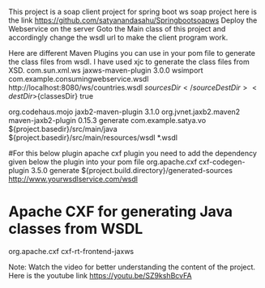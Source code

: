 
This project is a soap client project for spring boot ws soap project here is the link https://github.com/satyanandasahu/Springbootsoapws Deploy the Webservice on the server
Goto the Main class of this project and accordingly change the wsdl url to make the client program work.


Here are different Maven Plugins you can use in your pom file to generate the class files from wsdl. I have used xjc to generate the class files from XSD.
<plugin>
	<groupId>com.sun.xml.ws</groupId>
	<artifactId>jaxws-maven-plugin</artifactId>
	<version>3.0.0</version>
	<executions>
		<execution>
			<goals>
				<goal>wsimport</goal>
			</goals>
		</execution>
	</executions>
	<configuration>
		<packageName>com.example.consumingwebservice.wsdl</packageName>
		<wsdlUrls>
			<wsdlUrl>http://localhost:8080/ws/countries.wsdl</wsdlUrl>
		</wsdlUrls>
		<sourceDestDir>${sourcesDir}</sourceDestDir>
		<destDir>${classesDir}</destDir>
		<extension>true</extension>
	</configuration>
</plugin>

<plugin>
	<groupId>org.codehaus.mojo</groupId>
	<artifactId>jaxb2-maven-plugin</artifactId>
	<version>3.1.0</version>
	<groupId>org.jvnet.jaxb2.maven2</groupId>
	<artifactId>maven-jaxb2-plugin</artifactId>
	<version>0.15.3</version> 
	<executions>
		<execution>
			<goals>
				<goal>generate</goal>
			</goals>
		</execution>
	</executions>
	<configuration>
		<generatePackage>com.example.satya.vo</generatePackage>
		<generateDirectory>${project.basedir}/src/main/java</generateDirectory>
		<schemaDirectory>${project.basedir}/src/main/resources/wsdl</schemaDirectory>
		<schemaIncludes>
			<include>*.wsdl</include>
		</schemaIncludes>
	</configuration>
</plugin>

#For this below plugin apache cxf plugin you need to add the dependency given below the plugin into your pom file
<plugin>
	<groupId>org.apache.cxf</groupId>
	<artifactId>cxf-codegen-plugin</artifactId>
	<version>3.5.0</version>
	<executions>
		<execution>
			<goals>
				<goal>generate</goal>
			</goals>
			<configuration>
				<sourceRoot>${project.build.directory}/generated-sources</sourceRoot>
				<wsdlOptions>
					<wsdlOption>
						<wsdl>http://www.yourwsdlservice.com/wsdl</wsdl>
					</wsdlOption>
				</wsdlOptions>
			</configuration>
		</execution>
	</executions>
</plugin>
        
        
# Apache CXF for generating Java classes from WSDL
<dependency>
    <groupId>org.apache.cxf</groupId>
    <artifactId>cxf-rt-frontend-jaxws</artifactId>
</dependency> 

Note: Watch the video for better understanding the content of the project. Here is the youtube link https://youtu.be/SZ9kshBcvFA


